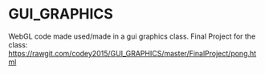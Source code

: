 # GUI_GRAPHICS

WebGL code made used/made in a gui graphics class.
Final Project for the class:
https://rawgit.com/codey2015/GUI_GRAPHICS/master/FinalProject/pong.html 
